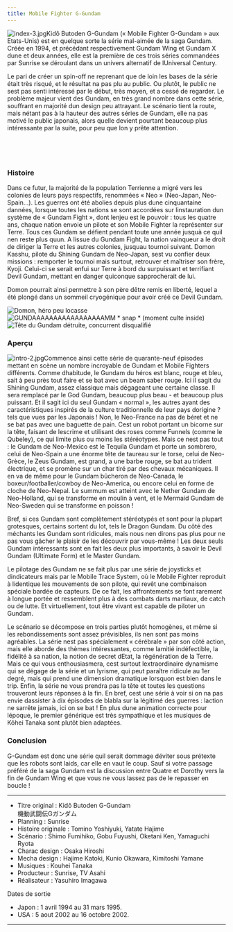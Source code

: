 ```yaml
---
title: Mobile Fighter G-Gundam
---
```



![index-3.jpg](/images/stories/saga/ggundam/index-3.jpg)Kidô Butoden G-Gundam (« Mobile Fighter G-Gundam » aux Etats-Unis) est en quelque sorte la série mal-aimée de la saga Gundam. Créée en 1994, et précédant respectivement Gundam Wing et Gundam X dune et deux années, elle est la première de ces trois séries commandées par Sunrise se déroulant dans un univers alternatif de lUniversal Century.  
  
Le pari de créer un spin-off ne reprenant que de loin les bases de la série était très risqué, et le résultat na pas plu au public. Ou plutôt, le public ne sest pas senti intéressé par le début, très moyen, et a cessé de regarder. Le problème majeur vient des Gundam, en très grand nombre dans cette série, souffrant en majorité dun design peu attrayant. Le scénario tient la route, mais nétant pas à la hauteur des autres séries de Gundam, elle na pas motivé le public japonais, alors quelle devient pourtant beaucoup plus intéressante par la suite, pour peu que lon y prête attention.


 

 


### Histoire


Dans ce futur, la majorité de la population Terrienne a migré vers les colonies de leurs pays respectifs, renommées « Neo » (Neo-Japan, Neo-Spain...). Les guerres ont été abolies depuis plus dune cinquantaine dannées, lorsque toutes les nations se sont accordées sur linstauration dun système de « Gundam Fight », dont lenjeu est le pouvoir : tous les quatre ans, chaque nation envoie un pilote et son Mobile Fighter la représenter sur Terre. Tous ces Gundam se défient pendant toute une année jusquà ce quil nen reste plus quun. A lissue du Gundam Fight, la nation vainqueur a le droit de diriger la Terre et les autres colonies, jusquau tournoi suivant. Domon Kasshu, pilote du Shining Gundam de Neo-Japan, sest vu confier deux missions : remporter le tournoi mais surtout, retrouver et maîtriser son frère, Kyoji. Celui-ci se serait enfui sur Terre à bord du surpuissant et terrifiant Devil Gundam, mettant en danger quiconque sapprocherait de lui.


Domon pourrait ainsi permettre à son père dêtre remis en liberté, lequel a été plongé dans un sommeil cryogénique pour avoir créé ce Devil Gundam.


![Domon, héro peu locasse](/images/mini/images-stories-saga-ggundam-_tb_180x120_intro1.jpg) ![GUNDAAAAAAAAAAAAAAAAAMM * snap * (moment culte inside)](/images/mini/images-stories-saga-ggundam-_tb_180x120_intro2.jpg)![Tête du Gundam détruite, concurrent disqualifié](/images/mini/images-stories-saga-ggundam-_tb_180x120_intro3.jpg)
### Aperçu


![intro-2.jpg](/images/stories/saga/ggundam/intro-2.jpg)Commence ainsi cette série de quarante-neuf épisodes mettant en scène un nombre incroyable de Gundam et Mobile Fighters différents. Comme dhabitude, le Gundam du héros est blanc, rouge et bleu, sait à peu près tout faire et se bat avec un beam saber rouge. Ici il sagit du Shining Gundam, assez classique mais dégageant une certaine classe. Il sera remplacé par le God Gundam, beaucoup plus beau - et beaucoup plus puissant. Et il sagit ici du seul Gundam « normal », les autres ayant des caractéristiques inspirés de la culture traditionnelle de leur pays dorigine ? tels que vues par les Japonais ! Non, le Neo-France na pas de béret et ne se bat pas avec une baguette de pain. Cest un robot portant un bicorne sur la tête, faisant de lescrime et utilisant des roses comme Funnels (comme le Qubeley), ce qui limite plus ou moins les stéréotypes. Mais ce nest pas tout : le Gundam de Neo-Mexico est le Tequila Gundam et porte un sombrero, celui de Neo-Spain a une énorme tête de taureau sur le torse, celui de Neo-Grèce, le Zeus Gundam, est grand, a une barbe rouge, se bat au trident électrique, et se promène sur un char tiré par des chevaux mécaniques. Il en va de même pour le Gundam bûcheron de Neo-Canada, le boxeur/footballer/cowboy de Neo-America, ou encore celui en forme de cloche de Neo-Nepal. Le summum est atteint avec le Nether Gundam de Neo-Holland, qui se transforme en moulin à vent, et le Mermaid Gundam de Neo-Sweden qui se transforme en poisson !


Bref, si ces Gundam sont complètement stéréotypés et sont pour la plupart grotesques, certains sortent du lot, tels le Dragon Gundam. Du côté des méchants les Gundam sont ridicules, mais nous nen dirons pas plus pour ne pas vous gâcher le plaisir de les découvrir par vous-même ! Les deux seuls Gundam intéressants sont en fait les deux plus importants, à savoir le Devil Gundam (Ultimate Form) et le Master Gundam.  
  
Le pilotage des Gundam ne se fait plus par une série de joysticks et dindicateurs mais par le Mobile Trace System, où le Mobile Fighter reproduit à lidentique les mouvements de son pilote, qui revêt une combinaison spéciale bardée de capteurs. De ce fait, les affrontements se font rarement à longue portée et ressemblent plus à des combats darts martiaux, de catch ou de lutte. Et virtuellement, tout être vivant est capable de piloter un Gundam.  
  
Le scénario se décompose en trois parties plutôt homogènes, et même si les rebondissements sont assez prévisibles, ils nen sont pas moins agréables. La série nest pas spécialement « cérébrale » par son côté action, mais elle aborde des thèmes intéressantes, comme lamitié indéfectible, la fidélité à sa nation, la notion de secret dEtat, la régénération de la Terre. Mais ce qui vous enthousiasmera, cest surtout lextraordinaire dynamisme qui se dégage de la série et un lyrisme, qui peut paraître ridicule au 1er degré, mais qui prend une dimension dramatique lorsquon est bien dans le trip. Enfin, la série ne vous prendra pas la tête et toutes les questions trouveront leurs réponses à la fin. En bref, cest une série à voir si on na pas envie dassister à dix épisodes de blabla sur la légitimé des guerres : laction ne sarrête jamais, ici on se bat ! En plus dune animation correcte pour lépoque, le premier générique est très sympathique et les musiques de Kôhei Tanaka sont plutôt bien adaptées.



### Conclusion


G-Gundam est donc une série quil serait dommage déviter sous prétexte que les robots sont laids, car elle en vaut le coup. Sauf si votre passage préféré de la saga Gundam est la discussion entre Quatre et Dorothy vers la fin de Gundam Wing et que vous ne vous lassez pas de le repasser en boucle !




---


* Titre original : Kidô Butoden G-Gundam  
機動武闘伝Gガンダム
* Planning : Sunrise
* Histoire originale : Tomino Yoshiyuki, Yatate Hajime
* Scénario : Shimo Fumihiko, Gobu Fuyushi, Oketani Ken, Yamaguchi Ryota
* Charac design : Osaka Hiroshi
* Mecha design : Hajime Katoki, Kunio Okawara, Kimitoshi Yamane
* Musiques : Kouhei Tanaka
* Producteur : Sunrise, TV Asahi
* Réalisateur : Yasuhiro Imagawa


  
Dates de sortie


* Japon : 1 avril 1994 au 31 mars 1995.
* USA : 5 aout 2002 au 16 octobre 2002.




---





